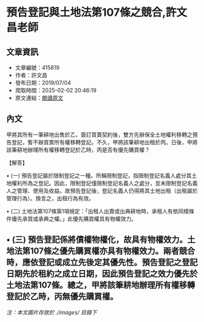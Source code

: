 # 預告登記與土地法第107條之競合,許文昌老師

## 文章資訊
- 文章編號：415819
- 作者：許文昌
- 發布日期：2019/07/04
- 爬取時間：2025-02-02 20:46:19
- 原文連結：[閱讀原文](https://real-estate.get.com.tw/Columns/detail.aspx?no=415819)

## 內文
甲將其所有一筆耕地出售於乙，簽訂買賣契約後，雙方先辦保全土地權利移轉之預告登記，暫不辦買賣所有權移轉登記。不久，甲將該筆耕地出租於丙。日後，甲將該筆耕地辦理所有權移轉登記於乙時，丙是否有優先購買權？

【解答】

• (一) 預告登記屬於限制登記之一種。所稱限制登記，指限制登記名義人處分其土地權利所為之登記。因此，限制登記僅限制登記名義人之處分，並未限制登記名義人之管理、使用及收益。故預告登記後，登記名義人仍得將其土地出租（出租屬於管理行為）。換言之，出租行為有效。

• (二) 土地法第107條第1項規定：「出租人出賣或出典耕地時，承租人有依同樣條件優先承買或承典之權。」此優先購買權具有物權效力。

• (三) 預告登記係將債權物權化，故具有物權效力。土地法第107條之優先購買權亦具有物權效力。兩者競合時，應依登記或成立先後定其優先性。預告登記之登記日期先於租約之成立日期，因此預告登記之效力優先於土地法第107條。總之，甲將該筆耕地辦理所有權移轉登記於乙時，丙無優先購買權。
---
*注：本文圖片存放於 ./images/ 目錄下*
